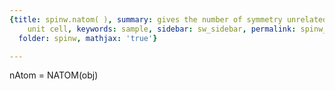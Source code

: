```yaml
---
{title: spinw.natom( ), summary: gives the number of symmetry unrelated atoms in the
    unit cell, keywords: sample, sidebar: sw_sidebar, permalink: spinw_natom.html,
  folder: spinw, mathjax: 'true'}

---
```

 
nAtom = NATOM(obj)
 

